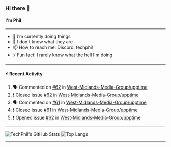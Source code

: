 ### Hi there 👋
#### I'm Phil

---

- 🔭 I’m currently doing things
- 🌱 I don't know what they are
- 📫 How to reach me: Discord: techphil
- ⚡ Fun fact: I rarely know what the hell I'm doing

---

#### ⚡ Recent Activity
<!--START_SECTION:activity-->
1. 🗣 Commented on [#62](https://github.com//West-Midlands-Media-Group/upptime/issues/62) in [West-Midlands-Media-Group/upptime](https://github.com//West-Midlands-Media-Group/upptime)
2. ❗️ Closed issue [#62](https://github.com//West-Midlands-Media-Group/upptime/issues/62) in [West-Midlands-Media-Group/upptime](https://github.com//West-Midlands-Media-Group/upptime)
3. 🗣 Commented on [#61](https://github.com//West-Midlands-Media-Group/upptime/issues/61) in [West-Midlands-Media-Group/upptime](https://github.com//West-Midlands-Media-Group/upptime)
4. ❗️ Closed issue [#61](https://github.com//West-Midlands-Media-Group/upptime/issues/61) in [West-Midlands-Media-Group/upptime](https://github.com//West-Midlands-Media-Group/upptime)
5. ❗️ Opened issue [#62](https://github.com//West-Midlands-Media-Group/upptime/issues/62) in [West-Midlands-Media-Group/upptime](https://github.com//West-Midlands-Media-Group/upptime)
<!--END_SECTION:activity-->

---

![TechPhil's GitHub Stats](https://github-readme-stats.vercel.app/api?username=techphil&count_private=true)
![Top Langs](https://github-readme-stats.vercel.app/api/top-langs/?username=techphil)

---
